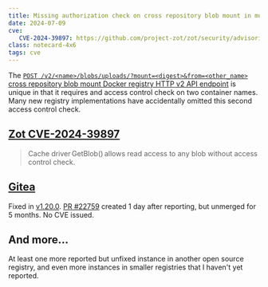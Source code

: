 ```yaml
---
title: Missing authorization check on cross repository blob mount in multiple open source container registries
date: 2024-07-09
cve:
   CVE-2024-39897: https://github.com/project-zot/zot/security/advisories/GHSA-55r9-5mx9-qq7r
class: notecard-4x6
tags: cve
---
```


The [`POST /v2/<name>/blobs/uploads/?mount=<digest>&from=<other_name>` cross repository blob mount Docker registry HTTP v2 API endpoint](https://github.com/opencontainers/distribution-spec/blob/main/spec.md#mounting-a-blob-from-another-repository) is unique in that it requires and access control check on two container names. Many new registry implementations have accidentally omitted this second access control check.

## [Zot CVE-2024-39897](https://github.com/project-zot/zot/security/advisories/GHSA-55r9-5mx9-qq7r) 

> Cache driver GetBlob() allows read access to any blob without access control check. 

## [Gitea](https://github.com/go-gitea/gitea/releases/tag/v1.20.0)

Fixed in [v1.20.0](https://github.com/go-gitea/gitea/releases/tag/v1.20.0). [PR #22759](https://github.com/go-gitea/gitea/pull/22759) created 1 day after reporting, but unmerged for 5 months. No CVE issued. 
 
## And more... 

At least one more reported but unfixed instance in another open source registry, and even more instances in smaller registries that I haven't yet reported.